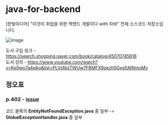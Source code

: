 # java-for-backend
[한빛미디어] "이것이 취업을 위한 백엔드 개발이다 with 자바" 전체 소스코드 저장소입니다.

![image](https://github.com/lleellee0/java-for-backend/assets/14347593/ac9003d2-ba11-482a-81ee-4dfec0680485)

도서 구입 링크 - https://search.shopping.naver.com/book/catalog/45070745618 <br>
도서 강의 - https://www.youtube.com/watch?v=Kp5wo7a4eAo&list=PLVsNizTWUw7FBMFX9pezh5Gxg5AtNmoMv

## 정오표

### p.402 - [issue](https://github.com/lleellee0/java-for-backend/issues/13)
코드 블록의 **EntityNotFoundException.java** 중 일부 -> **GlobalExceptionHandler.java** 중 일부
